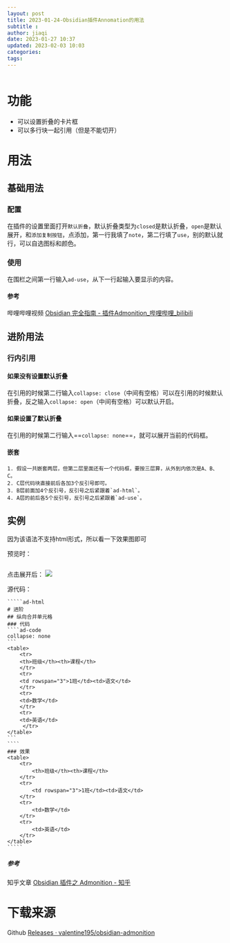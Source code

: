 ```yaml
---
layout: post
title: 2023-01-24-Obsidian插件Annomation的用法
subtitle :
author: jiaqi
date: 2023-01-27 10:37
updated: 2023-02-03 10:03
categories: 
tags:
---
```

```toc
```

# 功能
- 可以设置折叠的卡片框
- 可以多行块一起引用（但是不能切开）
# 用法
## 基础用法
### 配置
在插件的设置里面打开`默认折叠`，默认折叠类型为`closed`是默认折叠，`open`是默认展开，和`添加复制按钮`，点添加，第一行我填了`note`，第二行填了`use`，别的默认就行，可以自选图标和颜色。
### 使用
在围栏之间第一行输入`ad-use`，从下一行起输入要显示的内容。
#### 参考
哔哩哔哩视频 [Obsidian 完全指南 - 插件Admonition_哔哩哔哩_bilibili](https://www.bilibili.com/video/BV1Nq4y1X7Ka/?vd_source=8136950c9f4c52a778bfe698bf911c94)
## 进阶用法
### 行内引用
#### 如果没有设置默认折叠
在引用的时候第二行输入`collapse: close`（中间有空格）可以在引用的时候默认折叠，反之输入`collapse: open`（中间有空格）可以默认开启。
#### 如果设置了默认折叠
在引用的时候第二行输入==`collapse: none`==，就可以展开当前的代码框。


#### 嵌套
	1. 假设一共嵌套两层，但第二层里面还有一个代码框，要按三层算，从外到内依次是A、B、C。
	2. C层代码块直接前后各加3个反引号即可。
	3. B层前面加4个反引号，反引号之后紧跟着`ad-html`。
	4. A层的前后各5个反引号，反引号之后紧跟着`ad-use`。

## 实例

因为该语法不支持html形式，所以看一下效果图即可

预览时：

[](https://cdn.jsdelivr.net/gh/bingjiaqi123/blog/202301271545082.png)
```
```

点击展开后：
![](https://cdn.jsdelivr.net/gh/bingjiaqi123/blog/202301271546249.png)


源代码：

``````
`````ad-html
# 进阶
## 纵向合并单元格
### 代码
````ad-code
collapse: none
```
<table>
	<tr>
    <th>班级</th><th>课程</th>
	</tr>
	<tr>
    <td rowspan="3">1班</td><td>语文</td>
	</tr>
	<tr>
    <td>数学</td>
	</tr>
	<tr>
    <td>英语</td>
	 </tr>
</table>
```
````
### 效果
<table>
    <tr>
        <th>班级</th><th>课程</th>
    </tr>
    <tr>
        <td rowspan="3">1班</td><td>语文</td>
    </tr>
    <tr>
        <td>数学</td>
    </tr>
    <tr>
        <td>英语</td>
    </tr>
</table>
`````
``````



##### 参考
知乎文章 [Obsidian 插件之 Admonition - 知乎](https://zhuanlan.zhihu.com/p/391252867)
# 下载来源
Github [Releases · valentine195/obsidian-admonition](https://github.com/valentine195/obsidian-admonition/releases)

